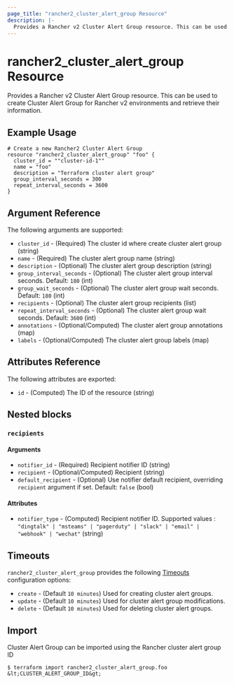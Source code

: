 ```yaml
---
page_title: "rancher2_cluster_alert_group Resource"
description: |-
  Provides a Rancher v2 Cluster Alert Group resource. This can be used to create Cluster Alert Group for Rancher v2 environments and retrieve their information.
---
```


# rancher2\_cluster\_alert\_group Resource

Provides a Rancher v2 Cluster Alert Group resource. This can be used to create Cluster Alert Group for Rancher v2 environments and retrieve their information.

## Example Usage

```hcl
# Create a new Rancher2 Cluster Alert Group
resource "rancher2_cluster_alert_group" "foo" {
  cluster_id = ""cluster-id-1""
  name = "foo"
  description = "Terraform cluster alert group"
  group_interval_seconds = 300
  repeat_interval_seconds = 3600
}
```

## Argument Reference

The following arguments are supported:

* `cluster_id` - (Required) The cluster id where create cluster alert group (string)
* `name` - (Required) The cluster alert group name (string)
* `description` - (Optional) The cluster alert group description (string)
* `group_interval_seconds` - (Optional) The cluster alert group interval seconds. Default: `180` (int)
* `group_wait_seconds` - (Optional) The cluster alert group wait seconds. Default: `180` (int)
* `recipients` - (Optional) The cluster alert group recipients (list)
* `repeat_interval_seconds` - (Optional) The cluster alert group wait seconds. Default: `3600` (int)
* `annotations` - (Optional/Computed) The cluster alert group annotations (map)
* `labels` - (Optional/Computed) The cluster alert group labels (map)


## Attributes Reference

The following attributes are exported:

* `id` - (Computed) The ID of the resource (string)

## Nested blocks

### `recipients`

#### Arguments

* `notifier_id` - (Required) Recipient notifier ID (string)
* `recipient` - (Optional/Computed) Recipient (string)
* `default_recipient` - (Optional) Use notifier default recipient, overriding `recipient` argument if set.  Default: `false` (bool)

#### Attributes

* `notifier_type` - (Computed) Recipient notifier ID. Supported values : `"dingtalk" | "msteams" | "pagerduty" | "slack" | "email" | "webhook" | "wechat"` (string)

## Timeouts

`rancher2_cluster_alert_group` provides the following
[Timeouts](https://www.terraform.io/docs/configuration/resources.html#operation-timeouts) configuration options:

- `create` - (Default `10 minutes`) Used for creating cluster alert groups.
- `update` - (Default `10 minutes`) Used for cluster alert group modifications.
- `delete` - (Default `10 minutes`) Used for deleting cluster alert groups.

## Import

Cluster Alert Group can be imported using the Rancher cluster alert group ID

```
$ terraform import rancher2_cluster_alert_group.foo &lt;CLUSTER_ALERT_GROUP_ID&gt;
```
